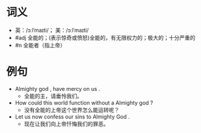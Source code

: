 # 词义
- 英：/ɔːlˈmaɪti/； 美：/ɔːlˈmaɪti/
- #adj 全能的；(表示惊奇或愤怒)全能的，有无限权力的；极大的；十分严重的
- #n 全能者（指上帝）
# 例句
- Almighty god , have mercy on us .
	- 全能的主，请垂怜我们。
- How could this world function without a Almighty god ?
	- 没有全能的上帝这个世界怎么能运转呢？
- Let us now confess our sins to Almighty God .
	- 现在让我们向上帝忏悔我们的罪恶。
